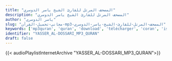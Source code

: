 ```yaml
---
title: "المصحف المرتل للقارئ الشيخ ياسر الدوسري"
description: "المصحف المرتل للقارئ الشيخ ياسر الدوسري"
author: "ياسر الدوسري"
slug: "مجاني-تحميل-القرآن-mp3-المصحف-المرتل-للقارئ-الشيخ-ياسر-الدوسري"
keywords: ['mp3quran', 'quran', 'download', 'télécharger', 'coran', 'islam', 'yasser', 'al-dossari', 'yassir', 'aldossari', 'dossari', 'recitation', 'ياسر', 'الدوسري', 'قرآن', 'مصحف', 'مرتل', 'مجود', 'القرآن', 'الكريم', 'المصحف', 'المرتل', 'المجود', 'إسلام', 'ياسر', 'الدسري', 'تحميل']
identifier: "YASSER_AL-DOSSARI_MP3_QURAN"
draft: false
---
```


{{< audioPlaylistInternetArchive "YASSER_AL-DOSSARI_MP3_QURAN">}}
